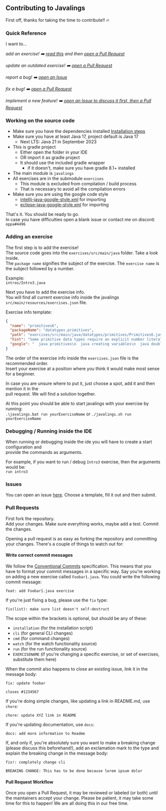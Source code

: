 ## Contributing to Javalings

First off, thanks for taking the time to contribute!! 🔥️

### Quick Reference

I want to...

_add an exercise! ➡️ [read this](#addex) and then [open a Pull Request](#prs)_

_update an outdated exercise! ➡️ [open a Pull Request](#prs)_

_report a bug! ➡️ [open an Issue](#issues)_

_fix a bug! ➡️ [open a Pull Request](#prs)_

_implement a new feature! ➡️ [open an Issue to discuss it first, then a Pull Request](#issues)_

<a name="#src"></a>
### Working on the source code

* Make sure you have the dependencies installed [Installation steps](https://github.com/oppahansi/javalings#installing-javalings-auto)
* Make sure you have at least Java 17, project default is Java 17
    * Next LTS: Java 21 in September 2023
* This is gradle project
  * Either open the folder in your IDE
  * OR import it as gradle project
  * It should use the included gradle wrapper
    * if it doesn't, make sure you have gradle 8.1+ installed
* The main module is `javalings`
* All exercises are in the submodule `exercises`
  * This module is excluded from compilation / build process
  * That is necessary to avoid all the compilation errors
* Make sure you are using the google code style
  * [intellij-java-google-style.xml](https://github.com/google/styleguide/blob/gh-pages/intellij-java-google-style.xml) for importing
  * [eclipse-java-google-style.xml](https://github.com/google/styleguide/blob/gh-pages/eclipse-java-google-style.xml) for importing

That's it. You should be ready to go.  
In case you have difficulties open a blank issue or contact me on discord:  
`oppa#4496`

<a name="addex"></a>
### Adding an exercise

The first step is to add the exercise!   
The source code goes into the `exercises/src/main/java` folder. Take a look inside.  
The `package name` signifies the subject of the exercise. The `exercise name` is the subject followed by a number.  

Example:  
`intros/Intro3.java`

Next you have to add the exercise info.  
You will find all current exercise info inside the javalings `src/main/resources/exercises.json` file.

Exercise info template:
```json
{
  "name": "primitives6",
  "packageName": "datatypes.primitives",
  "path": "exercises/src/main/java/datatypes/primitives/Primitives6.java",
  "hint": "Some primitive data types require an explicit number literal when defining a value.",
  "google": "  java primitives\n  java creating variables\n  java double\n  java number literals\n  java floating point operations"
}
```

The order of the exercise info inside the `exercises.json` file is the recommended order.  
Insert your exercise at a position where you think it would make most sense for a beginner.   

In case you are unsure where to put it, just choose a spot, add it and then mention it in the  
pull request.  We will find a solution together.

At this point you should be able to start javalings with your exercise by running:  
``.\javalings.bat run yourExerciseName``
or
``./javalings.sh run yourExerciseName``

### Debugging / Running inside the IDE

When running or debugging inside the ide you will have to create a start configuration and  
provide the commands as arguments.

For example, if you want to run / debug `Intro3` exercise, then the arguments would be:  
`run intro3`


<a name="issues"></a>
### Issues

You can open an issue [here](https://github.com/oppahansi/javalings/issues/new/choose).
Choose a template, fill it out and then submit.

<a name="prs"></a>
### Pull Requests

First fork the repository.  
Add your changes. Make sure everything works, maybe add a test.
Commit the changes.

Opening a pull request is as easy as forking the repository and committing your
changes. There's a couple of things to watch out for:

#### Write correct commit messages

We follow the [Conventional Commits](https://www.conventionalcommits.org/en/v1.0.0-beta.4/)
specification.
This means that you have to format your commit messages in a specific way. Say
you're working on adding a new exercise called `Foobar1.java`. You could write
the following commit message:

```
feat: add Foobar1.java exercise
```

If you're just fixing a bug, please use the `fix` type:

```
fix(list): make sure list doesn't self-destruct
```

The scope within the brackets is optional, but should be any of these:

- `installation` (for the installation script)
- `cli` (for general CLI changes)
- ``cmd`` (for command changes)
- `watch` (for the watch functionality source)
- `run` (for the run functionality source)
- `EXERCISENAME` (if you're changing a specific exercise, or set of exercises,
  substitute them here)

When the commit also happens to close an existing issue, link it in the message
body:

```
fix: update foobar

closes #1234567
```

If you're doing simple changes, like updating a link in README.md, use `chore`:

```
chore: update XYZ link in README
```

If you're updating documentation, use `docs`:

```
docs: add more information to Readme
```

If, and only if, you're absolutely sure you want to make a breaking change
(please discuss this beforehand!), add an exclamation mark to the type and
explain the breaking change in the message body:

```
fix!: completely change cli

BREAKING CHANGE: This has to be done because lorem ipsum dolor
```

#### Pull Request Workflow

Once you open a Pull Request, it may be reviewed or labeled (or both) until
the maintainers accept your change. Please be patient, it may take some time
for this to happen! We are all doing this in our free time.